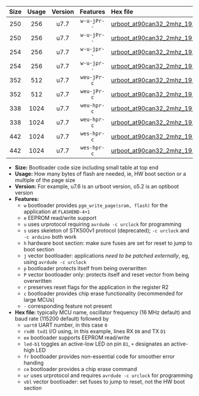 |Size|Usage|Version|Features|Hex file|
|:-:|:-:|:-:|:-:|:--|
|250|256|u7.7|`w-u-jPr--`|[urboot_at90can32_2mhz_19200bps_uart0_rxe0_txe1_led+b5_ur_vbl.hex](https://raw.githubusercontent.com/stefanrueger/urboot.hex/main/cores/megacore/at90can32/fcpu_2mhz/19200_bps/urboot_at90can32_2mhz_19200bps_uart0_rxe0_txe1_led+b5_ur_vbl.hex)|
|250|256|u7.7|`w-u-jPr--`|[urboot_at90can32_2mhz_19200bps_uart1_rxd2_txd3_led+b5_ur_vbl.hex](https://raw.githubusercontent.com/stefanrueger/urboot.hex/main/cores/megacore/at90can32/fcpu_2mhz/19200_bps/urboot_at90can32_2mhz_19200bps_uart1_rxd2_txd3_led+b5_ur_vbl.hex)|
|254|256|u7.7|`w-u-jpr--`|[urboot_at90can32_2mhz_19200bps_uart0_rxe0_txe1_led+b5_fr_ur_vbl.hex](https://raw.githubusercontent.com/stefanrueger/urboot.hex/main/cores/megacore/at90can32/fcpu_2mhz/19200_bps/urboot_at90can32_2mhz_19200bps_uart0_rxe0_txe1_led+b5_fr_ur_vbl.hex)|
|254|256|u7.7|`w-u-jpr--`|[urboot_at90can32_2mhz_19200bps_uart1_rxd2_txd3_led+b5_fr_ur_vbl.hex](https://raw.githubusercontent.com/stefanrueger/urboot.hex/main/cores/megacore/at90can32/fcpu_2mhz/19200_bps/urboot_at90can32_2mhz_19200bps_uart1_rxd2_txd3_led+b5_fr_ur_vbl.hex)|
|352|512|u7.7|`weu-jPr-c`|[urboot_at90can32_2mhz_19200bps_uart0_rxe0_txe1_ee_led+b5_fr_ce_ur_vbl.hex](https://raw.githubusercontent.com/stefanrueger/urboot.hex/main/cores/megacore/at90can32/fcpu_2mhz/19200_bps/urboot_at90can32_2mhz_19200bps_uart0_rxe0_txe1_ee_led+b5_fr_ce_ur_vbl.hex)|
|352|512|u7.7|`weu-jPr-c`|[urboot_at90can32_2mhz_19200bps_uart1_rxd2_txd3_ee_led+b5_fr_ce_ur_vbl.hex](https://raw.githubusercontent.com/stefanrueger/urboot.hex/main/cores/megacore/at90can32/fcpu_2mhz/19200_bps/urboot_at90can32_2mhz_19200bps_uart1_rxd2_txd3_ee_led+b5_fr_ce_ur_vbl.hex)|
|338|1024|u7.7|`weu-hpr-c`|[urboot_at90can32_2mhz_19200bps_uart0_rxe0_txe1_ee_led+b5_fr_ce_ur.hex](https://raw.githubusercontent.com/stefanrueger/urboot.hex/main/cores/megacore/at90can32/fcpu_2mhz/19200_bps/urboot_at90can32_2mhz_19200bps_uart0_rxe0_txe1_ee_led+b5_fr_ce_ur.hex)|
|338|1024|u7.7|`weu-hpr-c`|[urboot_at90can32_2mhz_19200bps_uart1_rxd2_txd3_ee_led+b5_fr_ce_ur.hex](https://raw.githubusercontent.com/stefanrueger/urboot.hex/main/cores/megacore/at90can32/fcpu_2mhz/19200_bps/urboot_at90can32_2mhz_19200bps_uart1_rxd2_txd3_ee_led+b5_fr_ce_ur.hex)|
|442|1024|u7.7|`wes-hpr-c`|[urboot_at90can32_2mhz_19200bps_uart0_rxe0_txe1_ee_led+b5_fr_ce.hex](https://raw.githubusercontent.com/stefanrueger/urboot.hex/main/cores/megacore/at90can32/fcpu_2mhz/19200_bps/urboot_at90can32_2mhz_19200bps_uart0_rxe0_txe1_ee_led+b5_fr_ce.hex)|
|442|1024|u7.7|`wes-hpr-c`|[urboot_at90can32_2mhz_19200bps_uart1_rxd2_txd3_ee_led+b5_fr_ce.hex](https://raw.githubusercontent.com/stefanrueger/urboot.hex/main/cores/megacore/at90can32/fcpu_2mhz/19200_bps/urboot_at90can32_2mhz_19200bps_uart1_rxd2_txd3_ee_led+b5_fr_ce.hex)|

- **Size:** Bootloader code size including small table at top end
- **Usage:** How many bytes of flash are needed, ie, HW boot section or a multiple of the page size
- **Version:** For example, u7.6 is an urboot version, o5.2 is an optiboot version
- **Features:**
  + `w` bootloader provides `pgm_write_page(sram, flash)` for the application at `FLASHEND-4+1`
  + `e` EEPROM read/write support
  + `u` uses urprotocol requiring `avrdude -c urclock` for programming
  + `s` uses skeleton of STK500v1 protocol (deprecated); `-c urclock` and `-c arduino` both work
  + `h` hardware boot section: make sure fuses are set for reset to jump to boot section
  + `j` vector bootloader: applications *need to be patched externally*, eg, using `avrdude -c urclock`
  + `p` bootloader protects itself from being overwritten
  + `P` vector bootloader only: protects itself and reset vector from being overwritten
  + `r` preserves reset flags for the application in the register R2
  + `c` bootloader provides chip erase functionality (recommended for large MCUs)
  + `-` corresponding feature not present
- **Hex file:** typically MCU name, oscillator frequency (16 MHz default) and baud rate (115200 default) followed by
  + `uart0` UART number, in this case `0`
  + `rxd0 txd1` I/O using, in this example, lines RX `D0` and TX `D1`
  + `ee` bootloader supports EEPROM read/write
  + `led-b1` toggles an active-low LED on pin `B1`, `+` designates an active-high LED
  + `fr` bootloader provides non-essential code for smoother error handing
  + `ce` bootloader provides a chip erase command
  + `ur` uses urprotocol and requires `avrdude -c urclock` for programming
  + `vbl` vector bootloader: set fuses to jump to reset, not the HW boot section
